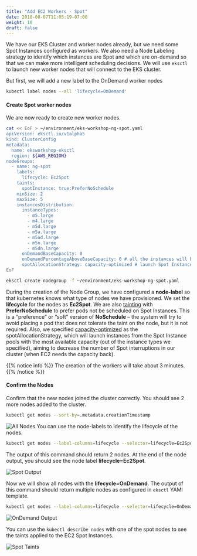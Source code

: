 ```yaml
---
title: "Add EC2 Workers - Spot"
date: 2018-08-07T11:05:19-07:00
weight: 10
draft: false
---
```

We have our EKS Cluster and worker nodes already, but we need some Spot Instances configured as workers. We also need a Node Labeling strategy to identify which instances are Spot and which are on-demand so that we can make more intelligent scheduling decisions. We will use `eksctl` to launch new worker nodes that will connect to the EKS cluster.

But first, we will add a new label to the OnDemand worker nodes

```bash
kubectl label nodes --all 'lifecycle=OnDemand'
```

#### Create Spot worker nodes

We are now ready to create new worker nodes.

```bash
cat << EoF > ~/environment/eks-workshop-ng-spot.yaml
apiVersion: eksctl.io/v1alpha5
kind: ClusterConfig
metadata:
  name: eksworkshop-eksctl 
  region: ${AWS_REGION}
nodeGroups:
  - name: ng-spot
    labels:
      lifecycle: Ec2Spot
    taints:
      spotInstance: true:PreferNoSchedule
    minSize: 2
    maxSize: 5
    instancesDistribution: 
      instanceTypes:
        - m5.large
        - m4.large
        - m5d.large
        - m5a.large
        - m5ad.large
        - m5n.large
        - m5dn.large
      onDemandBaseCapacity: 0
      onDemandPercentageAboveBaseCapacity: 0 # all the instances will be spot instances
      spotAllocationStrategy: capacity-optimized # launch Spot Instances from the most availably Spot Instance pools
EoF

eksctl create nodegroup -f ~/environment/eks-workshop-ng-spot.yaml
```

During the creation of the Node Group, we have configured a **node-label** so that kubernetes knows what type of nodes we have provisioned. We set the **lifecycle** for the nodes as **Ec2Spot**. We are also [tainting](https://kubernetes.io/docs/concepts/configuration/taint-and-toleration/) with **PreferNoSchedule** to prefer pods not be scheduled on Spot Instances. This is a “preference” or “soft” version of **NoSchedule** – the system will try to avoid placing a pod that does not tolerate the taint on the node, but it is not required.
Also, we specified [capacity-optimized](https://aws.amazon.com/blogs/compute/introducing-the-capacity-optimized-allocation-strategy-for-amazon-ec2-spot-instances/) as the spotAllocationStrategy, which will launch instances from the Spot Instance pools with the most available capacity (out of the instance types we specified), aiming to decrease the number of Spot interruptions in our cluster (when EC2 needs the capacity back).

{{% notice info %}}
The creation of the workers will take about 3 minutes.
{{% /notice %}}

#### Confirm the Nodes

Confirm that the new nodes joined the cluster correctly. You should see 2 more nodes added to the cluster.

```bash
kubectl get nodes --sort-by=.metadata.creationTimestamp
```

![All Nodes](/images/spotworkers/spot_get_nodes.png)
You can use the node-labels to identify the lifecycle of the nodes.

```bash
kubectl get nodes --label-columns=lifecycle --selector=lifecycle=Ec2Spot
```

The output of this command should return 2 nodes. At the end of the node output, you should see the node label **lifecycle=Ec2Spot**.

![Spot Output](/images/spotworkers/spot_get_spot.png)

Now we will show all nodes with the **lifecycle=OnDemand**. The output of this command should return multiple nodes as configured in `eksctl` YAMl template.

```bash
kubectl get nodes --label-columns=lifecycle --selector=lifecycle=OnDemand
```

![OnDemand Output](/images/spotworkers/spot_get_od.png)

You can use the `kubectl describe nodes` with one of the spot nodes to see the taints applied to the EC2 Spot Instances.

![Spot Taints](/images/spotworkers/instance_taints.png)
